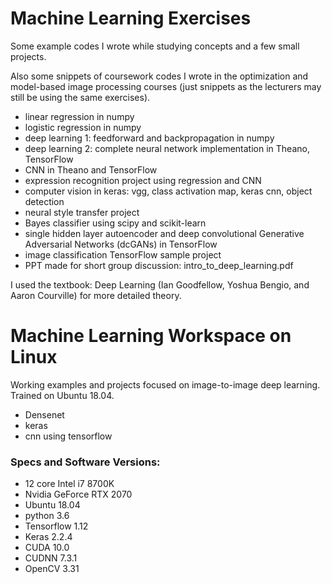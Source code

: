 # Machine Learning Exercises
Some example codes I wrote while studying concepts and a few small projects.

Also some snippets of coursework codes I wrote in the optimization and model-based image processing courses (just snippets as the lecturers may still be using the same exercises).

* linear regression in numpy
* logistic regression in numpy
* deep learning 1: feedforward and backpropagation in numpy
* deep learning 2: complete neural network implementation in Theano, TensorFlow
* CNN in Theano and TensorFlow
* expression recognition project using regression and CNN
* computer vision in keras: vgg, class activation map, keras cnn, object detection
* neural style transfer project
* Bayes classifier using scipy and scikit-learn
* single hidden layer autoencoder and deep convolutional Generative Adversarial Networks (dcGANs) in TensorFlow
* image classification TensorFlow sample project
* PPT made for short group discussion: intro_to_deep_learning.pdf

I used the textbook: Deep Learning (Ian Goodfellow, Yoshua Bengio, and Aaron Courville) for more detailed theory.

# Machine Learning Workspace on Linux
Working examples and projects focused on image-to-image deep learning. Trained on Ubuntu 18.04.
* Densenet
* keras
* cnn using tensorflow

### Specs and Software Versions:
- 12 core Intel i7 8700K
- Nvidia GeForce RTX 2070
- Ubuntu 18.04
- python 3.6
- Tensorflow 1.12
- Keras 2.2.4
- CUDA 10.0 
- CUDNN 7.3.1 
- OpenCV 3.31

